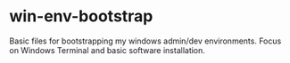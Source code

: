 # win-env-bootstrap
Basic files for bootstrapping my windows admin/dev environments. Focus on Windows Terminal and basic software installation.
